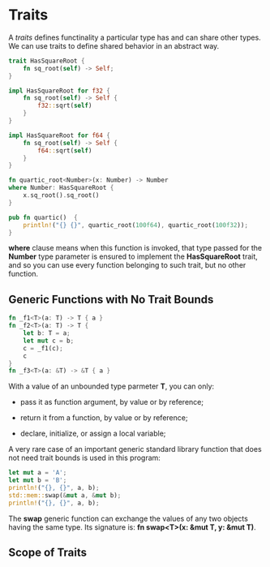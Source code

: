 # Traits

A *traits* defines functinality a particular type has and can share other types. We can use traits to define shared behavior in an abstract way.

```rs
trait HasSquareRoot {
    fn sq_root(self) -> Self;
}

impl HasSquareRoot for f32 {
    fn sq_root(self) -> Self {
        f32::sqrt(self)
    }
}

impl HasSquareRoot for f64 {
    fn sq_root(self) -> Self {
        f64::sqrt(self)
    }
}

fn quartic_root<Number>(x: Number) -> Number
where Number: HasSquareRoot {
    x.sq_root().sq_root()
}

pub fn quartic()  {
    println!("{} {}", quartic_root(100f64), quartic_root(100f32));
}

```

**where** clause means when this function is invoked, that type passed for the **Number** type parameter is ensured to implement the **HasSquareRoot** trait, and so you can use every function belonging to such trait, but no other function.


## Generic Functions with No Trait Bounds 

```rs
fn _f1<T>(a: T) -> T { a } 
fn _f2<T>(a: T) -> T { 
    let b: T = a;
    let mut c = b;
    c = _f1(c);
    c
}
fn _f3<T>(a: &T) -> &T { a }
```

With a value of an unbounded type parmeter **T**, you can only:

* pass it as function argument, by value or by reference;

* return it from a function, by value or by reference;

* declare, initialize, or assign a local variable;


A very rare case of an important generic standard library function that does not need trait bounds is used in this program:

```rs
let mut a = 'A';
let mut b = 'B';
println!("{}, {}", a, b);
std::mem::swap(&mut a, &mut b);
println!("{}, {}", a, b);
```

The **swap** generic function can exchange the values of any two objects having the same type. Its signature is: **fn swap\<T\>(x: \&mut T, y: &mut T)**.


## Scope of Traits

